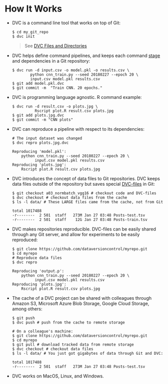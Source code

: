 # How It Works

- DVC is a command line tool that works on top of Git:

  ```dvc
  $ cd my_git_repo
  $ dvc init
  ```

  > See [DVC Files and Directories](/doc/user-guide/dvc-files-and-directories)

- DVC helps define command pipelines, and keeps each command
  [stage](/doc/command-reference/run) and dependencies in a Git repository:

  ```dvc
  $ dvc run -d input.csv -o model.pkl -o results.csv \
          python cnn_train.py --seed 20180227 --epoch 20 \
          input.csv model.pkl results.csv
  $ git add model.pkl.dvc
  $ git commit -m  "Train CNN. 20 epochs."
  ```

- DVC is programming language agnostic. R command example:

  ```dvc
  $ dvc run -d result.csv -o plots.jpg \
            Rscript plot.R result.csv plots.jpg
  $ git add plots.jpg.dvc
  $ git commit -m "CNN plots"
  ```

- DVC can reproduce a pipeline with respect to its dependencies:

  ```dvc
  # The input dataset was changed
  $ dvc repro plots.jpg.dvc

  Reproducing 'model.pkl':
      python cnn_train.py --seed 20180227 --epoch 20 \
            input.csv model.pkl results.csv
  Reproducing 'plots.jpg':
      Rscript plot.R result.csv plots.jpg
  ```

- DVC introduces the concept of data files to Git repositories. DVC keeps data
  files outside of the repository but saves special
  [DVC-files](/doc/user-guide/dvc-file-format) in Git:

  ```dvc
  $ git checkout a03_normbatch_vgg16 # checkout code and DVC-files
  $ dvc checkout # checkout data files from the cache
  $ ls -l data/ # These LARGE files came from the cache, not from Git

  total 1017488
  -r--------  2 501  staff   273M Jan 27 03:48 Posts-test.tsv
  -r--------  2 501  staff    12G Jan 27 03:48 Posts-train.tsv
  ```

- DVC makes repositories reproducible. DVC-files can be easily shared through
  any Git server, and allow for experiments to be easily reproduced:

  ```dvc
  $ git clone https://github.com/dataversioncontrol/myrepo.git
  $ cd myrepo
  # Reproduce data files
  $ dvc repro

  Reproducing 'output.p':
      python cnn_train.py --seed 20180227 --epoch 20 \
            input.csv model.pkl results.csv
  Reproducing 'plots.jpg':
      Rscript plot.R result.csv plots.jpg
  ```

- The cache of a DVC project can be shared with colleagues through Amazon S3,
  Microsoft Azure Blob Storage, Google Cloud Storage, among others:

  ```dvc
  $ git push
  $ dvc push # push from the cache to remote storage

  # On a colleague's machine:
  $ git clone https://github.com/dataversioncontrol/myrepo.git
  $ cd myrepo
  $ git pull # download tracked data from remote storage
  $ dvc checkout # checkout data files
  $ ls -l data/ # You just got gigabytes of data through Git and DVC:

  total 1017488
  -r--------  2 501  staff   273M Jan 27 03:48 Posts-test.tsv
  ```

- DVC works on MacOS, Linux, and Windows.

